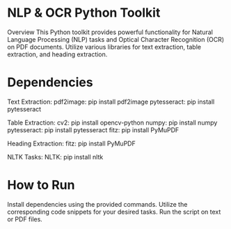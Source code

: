 # NLP & OCR Python Toolkit
Overview
This Python toolkit provides powerful functionality for Natural Language Processing (NLP) tasks and Optical Character Recognition (OCR) on PDF documents. Utilize various libraries for text extraction, table extraction, and heading extraction.

# Dependencies

Text Extraction:
pdf2image: pip install pdf2image
pytesseract: pip install pytesseract

Table Extraction:
cv2: pip install opencv-python
numpy: pip install numpy
pytesseract: pip install pytesseract
fitz: pip install PyMuPDF

Heading Extraction:
fitz: pip install PyMuPDF

NLTK Tasks:
NLTK: pip install nltk

# How to Run
Install dependencies using the provided commands.
Utilize the corresponding code snippets for your desired tasks.
Run the script on text or PDF files.
